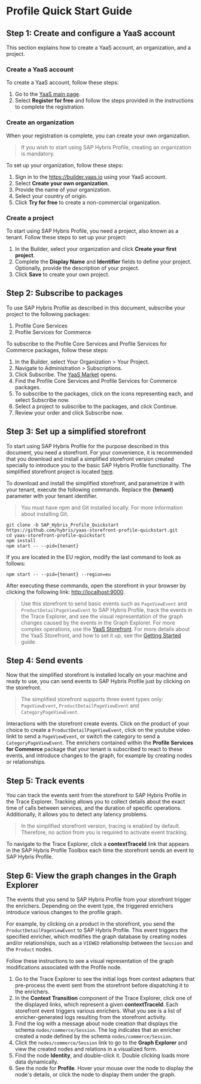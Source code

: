 # Profile Quick Start Guide
## Step 1: Create and configure a YaaS account

This section explains how to create a YaaS account, an organization, and a project.

### Create a YaaS account

To create a YaaS account, follow these steps:
1. Go to the <a href="https://yaas.io">YaaS main page</a>.
2. Select **Register for free** and follow the steps provided in the instructions to complete the registration.

### Create an organization

When your registration is complete, you can create your own organization.

> If you wish to start using SAP Hybris Profile, creating an organization is mandatory.

To set up your organization, follow these steps:
1. Sign in to the https://builder.yaas.io using your YaaS account.
2. Select **Create your own organization**.
3. Provide the name of your organization.
4. Select your country of origin.
5. Click **Try for free** to create a non-commercial organization.

### Create a project

To start using SAP Hybris Profile, you need a project, also known as a tenant. Follow these steps to set up your project:
1. In the Builder, select your organization and click **Create your first project**.
2. Complete the **Display Name** and **Identifier** fields to define your project. Optionally, provide the description of your project.
3. Click **Save** to create your own project.

## Step 2: Subscribe to packages

To use SAP Hybris Profile as described in this document, subscribe your project to the following packages:
1. Profile Core Services
2. Profile Services for Commerce

To subscribe to the Profile Core Services and Profile Services for Commerce packages, follow these steps:
1. In the Builder, select Your Organization > Your Project.
2. Navigate to Administration > Subscriptions.
3. Click Subscribe. The <a href="https://market.yaas.io">YaaS Market</a> opens.
4. Find the Profile Core Services and Profile Services for Commerce packages.
5. To subscribe to the packages, click on the icons representing each, and select Subscribe now.
6. Select a project to subscribe to the packages, and click Continue.
7. Review your order and click Subscribe now.

## Step 3: Set up a simplified storefront

To start using SAP Hybris Profile for the purpose described in this document, you need a storefront. For your convenience, it is recommended that you download and install a simplified storefront version created specially to introduce you to the basic SAP Hybris Profile functionality. The simplified storefront project is located <a href="https://github.com/hybris/yaas-storefront-profile-quickstart/tree/SAP_Hybris_Profile_Quickstart">here</a>.

To download and install the simplified storefront, and parametrize it with your tenant, execute the following commands. Replace the **{tenant}** parameter with your tenant identifier.

> You must have npm and Git installed locally. For more information about installing Git.

```
git clone -b SAP_Hybris_Profile_Quickstart https://github.com/hybris/yaas-storefront-profile-quickstart.git
cd yaas-storefront-profile-quickstart
npm install
npm start -- --pid={tenant}
```

If you are located in the EU region, modify the last command to look as follows:

```
npm start -- --pid={tenant} --region=eu
```

After executing these commands, open the storefront in your browser by clicking the following link: <a href="http://localhost:9000">http://localhost:9000</a>.

> Use this storefront to send basic events such as `PageViewEvent` and `ProductDetailPageViewEvent` to SAP Hybris Profile, track the events in the Trace Explorer, and see the visual representation of the graph changes caused by the events in the Graph Explorer. For more complex operations, use the [YaaS Storefront](https://github.com/SAP/yaas-storefront). For more details about the YaaS Storefront, and how to set it up, see the <a href="https://devportal.yaas.io/gettingstarted/">Getting Started</a> guide.


## Step 4: Send events 

Now that the simplified storefront is installed locally on your machine and ready to use, you can send events to SAP Hybris Profile just by clicking on the storefront.

> The simplified storefront supports three event types only: `PageViewEvent`, `ProductDetailPageViewEvent` and `CategoryPageViewEvent`.

Interactions with the storefront create events. Click on the product of your choice to create a `ProductDetailPageViewEvent`, click on the youtube video linkt to send a `PageViewEvent`, or switch the category to send a `CategoryPageViewEvent`. The enrichers contained within the **Profile Services for Commerce** package that your tenant is subscribed to react to these events, and introduce changes to the graph, for example by creating nodes or relationships.


## Step 5: Track events

You can track the events sent from the storefront to SAP Hybris Profile in the Trace Explorer. Tracking allows you to collect details about the exact time of calls between services, and the duration of specific operations. Additionally, it allows you to detect any latency problems.

> In the simplified storefront version, tracing is enabled by default. Therefore, no action from you is required to activate event tracking.

To navigate to the Trace Explorer, click a **contextTraceId** link that appears in the SAP Hybris Profile Toolbox each time the storefront sends an event to SAP Hybris Profile.

## Step 6: View the graph changes in the Graph Explorer

The events that you send to SAP Hybris Profile from your storefront trigger the enrichers. Depending on the event type, the triggered enrichers introduce various changes to the profile graph.

For example, by clicking on a product in the storefront, you send the `ProductDetailPageViewEvent` to SAP Hybris Profile. This event triggers the specified enricher, which modifies the graph database by creating nodes and/or relationships, such as a `VIEWED` relationship between the `Session` and the `Product` nodes.

Follow these instructions to see a visual representation of the graph modifications associated with the Profile node.
1. Go to the Trace Explorer to see the initial logs from context adapters that pre-process the event sent from the storefront before dispatching it to the enrichers.
2. In the **Context Transition** component of the Trace Explorer, click one of the displayed links, which represent a given **contextTraceId**. Each storefront event triggers various enrichers. What you see is a list of enricher-generated logs resulting from the storefront activity.
3. Find the log with a message about node creation that displays the schema `nodes/commerce/Session`. The log indicates that an enricher created a node defined by the schema `nodes/commerce/Session`.
4. Click the `nodes/commerce/Session` link to go to the **Graph Explorer** and view the created nodes and relations in a visualized form.
5. Find the node **Identity**, and double-click it. Double clicking loads more data dynamically.
6. See the node for **Profile**. Hover your mouse over the node to display the node's details, or click the node to display them under the graph.
